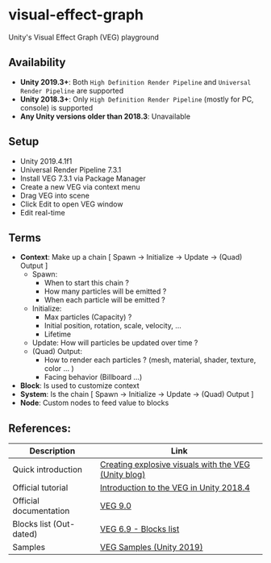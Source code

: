 # visual-effect-graph
Unity's Visual Effect Graph (VEG) playground

## Availability
- **Unity 2019.3+**: Both `High Definition Render Pipeline` and `Universal Render Pipeline` are supported
- **Unity 2018.3+**: Only `High Definition Render Pipeline` (mostly for PC, console) is supported
- **Any Unity versions older than 2018.3**: Unavailable


## Setup
- Unity 2019.4.1f1
- Universal Render Pipeline 7.3.1
- Install VEG 7.3.1 via Package Manager
- Create a new VEG via context menu
- Drag VEG into scene
- Click Edit to open VEG window
- Edit real-time


## Terms
- **Context**: Make up a chain [ Spawn -> Initialize -> Update -> (Quad) Output ]
  - Spawn:
     - When to start this chain ?
     - How many particles will be emitted ?
     - When each particle will be emitted ?
  - Initialize:
     - Max particles (Capacity) ?
     - Initial position, rotation, scale, velocity, ...
     - Lifetime
  - Update: How will particles be updated over time ?
  - (Quad) Output:
     - How to render each particles ? (mesh, material, shader, texture, color ... )
     - Facing behavior (Billboard ...)
- **Block**: Is used to customize context
- **System**: Is the chain [ Spawn -> Initialize -> Update -> (Quad) Output ]
- **Node**: Custom nodes to feed value to blocks


## References:
| Description | Link |
|-------------|------|
| Quick introduction | [Creating explosive visuals with the VEG (Unity blog)](https://blogs.unity3d.com/2018/11/27/creating-explosive-visuals-with-the-visual-effect-graph/) |
| Official tutorial | [Introduction to the VEG in Unity 2018.4](https://learn.unity.com/tutorial/introduction-to-the-vfx-graph-unity-2018-4-lts#5df0d66dedbc2a04b7d73317) |
| Official documentation | [VEG 9.0](https://docs.unity3d.com/Packages/com.unity.visualeffectgraph@9.0/manual/index.html) |
| Blocks list (Out-dated) | [VEG 6.9 - Blocks list](https://docs.unity3d.com/Packages/com.unity.visualeffectgraph@6.9/manual/Blocks.html?_ga=2.183227494.1993550350.1592187419-1989489682.1583140292) |
| Samples | [VEG Samples (Unity 2019)](https://blogs.unity3d.com/2019/03/06/visual-effect-graph-samples/) |


